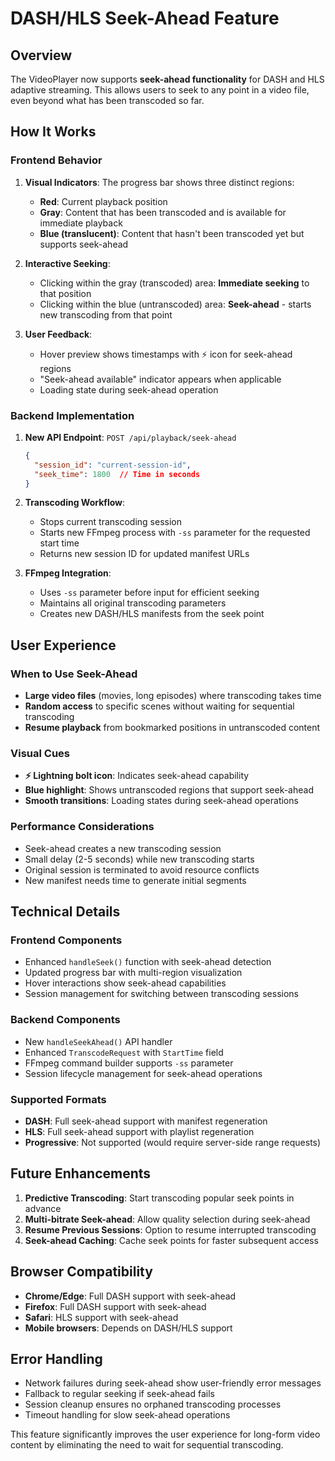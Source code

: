 # DASH/HLS Seek-Ahead Feature

## Overview

The VideoPlayer now supports **seek-ahead functionality** for DASH and HLS adaptive streaming. This allows users to seek to any point in a video file, even beyond what has been transcoded so far.

## How It Works

### Frontend Behavior

1. **Visual Indicators**: The progress bar shows three distinct regions:
   - **Red**: Current playback position
   - **Gray**: Content that has been transcoded and is available for immediate playback
   - **Blue (translucent)**: Content that hasn't been transcoded yet but supports seek-ahead

2. **Interactive Seeking**:
   - Clicking within the gray (transcoded) area: **Immediate seeking** to that position
   - Clicking within the blue (untranscoded) area: **Seek-ahead** - starts new transcoding from that point

3. **User Feedback**:
   - Hover preview shows timestamps with ⚡ icon for seek-ahead regions
   - "Seek-ahead available" indicator appears when applicable
   - Loading state during seek-ahead operation

### Backend Implementation

1. **New API Endpoint**: `POST /api/playback/seek-ahead`
   ```json
   {
     "session_id": "current-session-id",
     "seek_time": 1800  // Time in seconds
   }
   ```

2. **Transcoding Workflow**:
   - Stops current transcoding session
   - Starts new FFmpeg process with `-ss` parameter for the requested start time
   - Returns new session ID for updated manifest URLs

3. **FFmpeg Integration**:
   - Uses `-ss` parameter before input for efficient seeking
   - Maintains all original transcoding parameters
   - Creates new DASH/HLS manifests from the seek point

## User Experience

### When to Use Seek-Ahead

- **Large video files** (movies, long episodes) where transcoding takes time
- **Random access** to specific scenes without waiting for sequential transcoding
- **Resume playback** from bookmarked positions in untranscoded content

### Visual Cues

- **⚡ Lightning bolt icon**: Indicates seek-ahead capability
- **Blue highlight**: Shows untranscoded regions that support seek-ahead
- **Smooth transitions**: Loading states during seek-ahead operations

### Performance Considerations

- Seek-ahead creates a new transcoding session
- Small delay (2-5 seconds) while new transcoding starts
- Original session is terminated to avoid resource conflicts
- New manifest needs time to generate initial segments

## Technical Details

### Frontend Components

- Enhanced `handleSeek()` function with seek-ahead detection
- Updated progress bar with multi-region visualization
- Hover interactions show seek-ahead capabilities
- Session management for switching between transcoding sessions

### Backend Components

- New `handleSeekAhead()` API handler
- Enhanced `TranscodeRequest` with `StartTime` field
- FFmpeg command builder supports `-ss` parameter
- Session lifecycle management for seek-ahead operations

### Supported Formats

- **DASH**: Full seek-ahead support with manifest regeneration
- **HLS**: Full seek-ahead support with playlist regeneration
- **Progressive**: Not supported (would require server-side range requests)

## Future Enhancements

1. **Predictive Transcoding**: Start transcoding popular seek points in advance
2. **Multi-bitrate Seek-ahead**: Allow quality selection during seek-ahead
3. **Resume Previous Sessions**: Option to resume interrupted transcoding
4. **Seek-ahead Caching**: Cache seek points for faster subsequent access

## Browser Compatibility

- **Chrome/Edge**: Full DASH support with seek-ahead
- **Firefox**: Full DASH support with seek-ahead  
- **Safari**: HLS support with seek-ahead
- **Mobile browsers**: Depends on DASH/HLS support

## Error Handling

- Network failures during seek-ahead show user-friendly error messages
- Fallback to regular seeking if seek-ahead fails
- Session cleanup ensures no orphaned transcoding processes
- Timeout handling for slow seek-ahead operations

This feature significantly improves the user experience for long-form video content by eliminating the need to wait for sequential transcoding. 